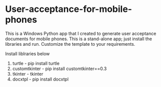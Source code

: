# User-acceptance-for-mobile-phones
This is a Windows Python app that I created to generate user acceptance documents for mobile phones. This is a stand-alone app; just install the libraries and run. Customize the template to your requirements.

Install liblraries below
1. turtle - pip install turtle
2. customtkinter - pip install customtkinter==0.3
3. tkinter - tkinter
4. docxtpl - pip install docxtpl